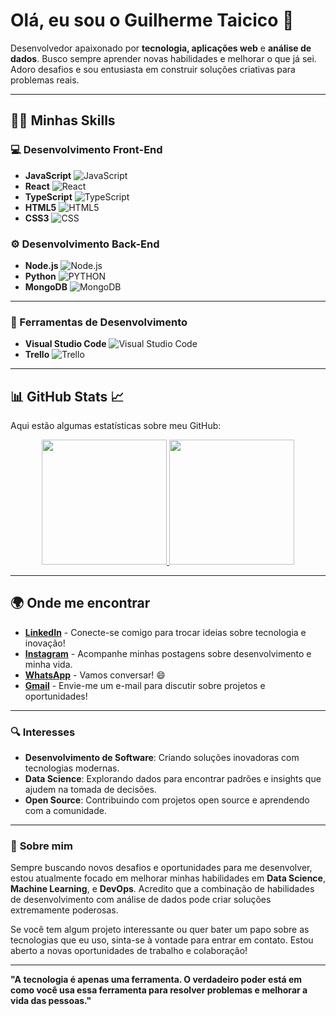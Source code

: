 <!-- Imagem de Banner 
<p align="center">
  <img src="https://i.imgur.com/26p4j6g.png" alt="Banner" height="300em"/>
</p>
-->
# Olá, eu sou o Guilherme Taicico 👋

Desenvolvedor apaixonado por **tecnologia, aplicações web** e **análise de dados**. Busco sempre aprender novas habilidades e melhorar o que já sei. Adoro desafios e sou entusiasta em construir soluções criativas para problemas reais.

---

## 🧑‍💻 Minhas Skills

### **💻 Desenvolvimento Front-End**
- **JavaScript** ![JavaScript](https://img.shields.io/badge/-JavaScript-333333?style=flat&logo=javascript)
- **React** ![React](https://img.shields.io/badge/-React-333333?style=flat&logo=react)
- **TypeScript** ![TypeScript](https://img.shields.io/badge/-TypeScript-333333?style=flat&logo=typescript)
- **HTML5** ![HTML5](https://img.shields.io/badge/-HTML5-333333?style=flat&logo=HTML5)
- **CSS3** ![CSS](https://img.shields.io/badge/-CSS-333333?style=flat&logo=CSS3&logoColor=1572B6)

### **⚙️ Desenvolvimento Back-End**
- **Node.js** ![Node.js](https://img.shields.io/badge/Node.js-333333?style=flat&logo=node.js&logoColor=43853D)
- **Python** ![PYTHON](https://img.shields.io/badge/Python-333333?style=flat&logo=python&logoColor=3776AB)
- **MongoDB** ![MongoDB](https://img.shields.io/badge/MongoDB-333333?style=flat&logo=mongodb&logoColor=4EA94B)

---

### **🔧 Ferramentas de Desenvolvimento**
- **Visual Studio Code** ![Visual Studio Code](https://img.shields.io/badge/-Visual%20Studio%20Code-333333?style=flat&logo=visual-studio-code&logoColor=007ACC)
- **Trello** ![Trello](https://img.shields.io/badge/-Trello-333333?style=flat&logo=trello&logoColor=007ACC)

---

## 📊 **GitHub Stats** 📈

Aqui estão algumas estatísticas sobre meu GitHub:

<p align="center">
  <a href="https://github.com/guizin001">
    <img height="200em" src="https://github-readme-stats.vercel.app/api?username=guizin001&theme=midnight-purple&show_icons=true"/>
    <img height="200em" src="https://github-readme-stats.vercel.app/api/top-langs/?username=guizin001&layout=donut&theme=midnight-purple&show_icons=true" />
  </a>
</p>

---

## 🌍 Onde me encontrar

- [**LinkedIn**](https://www.linkedin.com/in/guitaicico/) - Conecte-se comigo para trocar ideias sobre tecnologia e inovação!
- [**Instagram**](https://www.instagram.com/guitaicicoo/) - Acompanhe minhas postagens sobre desenvolvimento e minha vida.
- [**WhatsApp**](https://wa.me/5511961418352) - Vamos conversar! 😄
- [**Gmail**](mailto:gzdevx@gmail.com) - Envie-me um e-mail para discutir sobre projetos e oportunidades!

---

### 🔍 **Interesses**
- **Desenvolvimento de Software**: Criando soluções inovadoras com tecnologias modernas.
- **Data Science**: Explorando dados para encontrar padrões e insights que ajudem na tomada de decisões.
- **Open Source**: Contribuindo com projetos open source e aprendendo com a comunidade.

---

### 🚀 **Sobre mim**
Sempre buscando novos desafios e oportunidades para me desenvolver, estou atualmente focado em melhorar minhas habilidades em **Data Science**, **Machine Learning**, e **DevOps**. Acredito que a combinação de habilidades de desenvolvimento com análise de dados pode criar soluções extremamente poderosas.

Se você tem algum projeto interessante ou quer bater um papo sobre as tecnologias que eu uso, sinta-se à vontade para entrar em contato. Estou aberto a novas oportunidades de trabalho e colaboração!

---

**"A tecnologia é apenas uma ferramenta. O verdadeiro poder está em como você usa essa ferramenta para resolver problemas e melhorar a vida das pessoas."**
